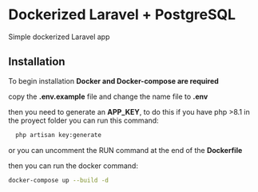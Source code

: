 
# Dockerized Laravel + PostgreSQL

Simple dockerized Laravel app



## Installation

To begin installation **Docker and Docker-compose are required**

copy the **.env.example** file and change the name file to **.env**

then you need to generate an **APP_KEY**, to do this if you have php >8.1 in the proyect folder you can run this command: 
```bash
  php artisan key:generate
```
or you can uncomment the RUN command at the end of the **Dockerfile**

then you can run the docker command: 
```bash
docker-compose up --build -d
```
    
